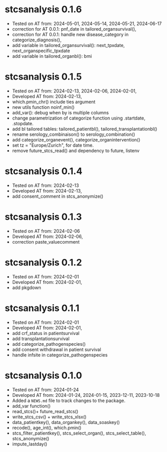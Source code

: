 # stcsanalysis 0.1.6

* Tested on AT from: 2024-05-01, 2024-05-14, 2024-05-21, 2024-06-17 
* correction for AT 0.0.1: pnf_date in tailored_organsurvival(), 
* correction for AT 0.0.1: handle new disease_category in categorize_diagnosis(), 
* add variable in  tailored_organsurvival(): next_tpxdate, next_organspecific_tpxdate
* add variable in tailored_organbl(): bmi


# stcsanalysis 0.1.5

* Tested on AT from: 2024-02-13, 2024-02-06, 2024-02-01, 
* Developed AT from: 2024-02-13,
* which.pmin_chr() include ties argument
* new utils function noinf_min()
* add_var(): debug when by is multiple columns
* change parametrization of categorize function using .startdate, .stopdate.
* add bl tailored tables: tailored_patientbl(), tailored_transplantationbl()
* rename serology_combinaison() to serology_combination()
* add categorize_organevent(), categorize_organintervention()
* set tz = "Europe/Zurich", for date time.
* remove future_stcs_read() and dependency to future, listenv


# stcsanalysis 0.1.4

* Tested on AT from: 2024-02-13
* Developed AT from: 2024-02-13,
* add consent_comment in stcs_anonymize()

# stcsanalysis 0.1.3

* Tested on AT from: 2024-02-06
* Developed AT from: 2024-02-06,
* correction paste_valuecomment

# stcsanalysis 0.1.2

* Tested on AT from: 2024-02-01
* Developed AT from: 2024-02-01,
* add pkgdown

# stcsanalysis 0.1.1

* Tested on AT from: 2024-02-01
* Developed AT from: 2024-02-01,
* add crf_status in patientsurvival
* add transplantationsurvival
* add categorize_pathogenspecies()
* add consent withdrawal in patient survival
* handle infsite in categorize_pathogenspecies


# stcsanalysis 0.1.0

* Tested on AT from: 2024-01-24
* Developed AT from: 2024-01-24, 2024-01-15, 2023-12-11, 2023-10-18
* Added a `NEWS.md` file to track changes to the package.
* add_var function()
* read_stcs()+ future_read_stcs()
* write_stcs_csv() + write_stcs_xlsx()
* data_patientkey(), data_organkey(), data_soaskey()
* recode(), age_int(), which.pmin()
* stcs_filter_patientkey(), stcs_select_organ(), stcs_select_table(), stcs_anonymize()
* impute_lastday()
